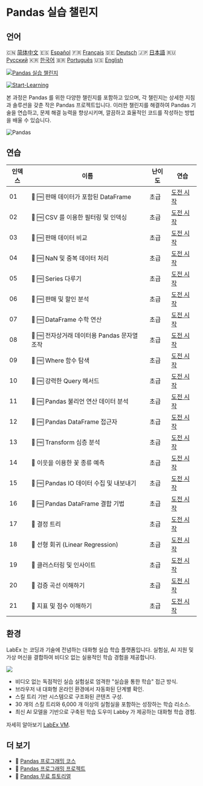 # Pandas 실습 챌린지

## 언어

🇨🇳 [简体中文](README_zh.md) 🇪🇸 [Español](README_es.md) 🇫🇷 [Français](README_fr.md) 🇩🇪 [Deutsch](README_de.md) 🇯🇵 [日本語](README_ja.md) 🇷🇺 [Русский](README_ru.md) 🇰🇷 [한국어](README_ko.md) 🇧🇷 [Português](README_pt.md) 🇺🇸 [English](README.md) 

[![Pandas 실습 챌린지](https://cover-creator.labex.io/pandas-practice-challenges.png?lang=ko)](https://labex.io/ko/courses/pandas-practice-challenges)

[![Start-Learning](https://img.shields.io/badge/Start-Learning-whitesmoke?style=for-the-badge)](https://labex.io/ko/courses/pandas-practice-challenges)

본 과정은 Pandas 를 위한 다양한 챌린지를 포함하고 있으며, 각 챌린지는 상세한 지침과 솔루션을 갖춘 작은 Pandas 프로젝트입니다. 이러한 챌린지를 해결하여 Pandas 기술을 연습하고, 문제 해결 능력을 향상시키며, 깔끔하고 효율적인 코드를 작성하는 방법을 배울 수 있습니다.

![Pandas](https://img.shields.io/badge/Pandas-whitesmoke?style=for-the-badge&logo=pandas)


## 연습

|   인덱스 | 이름                                         | 난이도   | 연습                                                                                                                           |
|----------|----------------------------------------------|----------|--------------------------------------------------------------------------------------------------------------------------------|
|       01 | 🎯 🆓 판매 데이터가 포함된 DataFrame         | 초급     | <a target='_blank' href='https://labex.io/ko/labs/python-dataframe-with-sales-data-22107'>도전 시작</a>                        |
|       02 | 🎯 🆓 CSV 를 이용한 필터링 및 인덱싱         | 초급     | <a target='_blank' href='https://labex.io/ko/labs/python-filtering-and-indexing-with-csv-67543'>도전 시작</a>                  |
|       03 | 🎯 🆓 판매 데이터 비교                       | 초급     | <a target='_blank' href='https://labex.io/ko/labs/pandas-sales-data-comparison-92717'>도전 시작</a>                            |
|       04 | 🎯 🆓 NaN 및 중복 데이터 처리                | 초급     | <a target='_blank' href='https://labex.io/ko/labs/python-handling-nan-and-duplicates-189438'>도전 시작</a>                     |
|       05 | 🎯 🆓 Series 다루기                          | 초급     | <a target='_blank' href='https://labex.io/ko/labs/python-working-with-series-67550'>도전 시작</a>                              |
|       06 | 🎯 🆓 판매 및 할인 분석                      | 초급     | <a target='_blank' href='https://labex.io/ko/labs/python-analyzing-sales-and-discounts-23740'>도전 시작</a>                    |
|       07 | 🎯 🆓 DataFrame 수학 연산                    | 초급     | <a target='_blank' href='https://labex.io/ko/labs/python-dataframe-math-operations-172040'>도전 시작</a>                       |
|       08 | 🎯 🆓 전자상거래 데이터용 Pandas 문자열 조작 | 초급     | <a target='_blank' href='https://labex.io/ko/labs/pandas-pandas-string-manipulation-for-e-commerce-data-29301'>도전 시작</a>   |
|       09 | 🎯 🆓 Where 함수 탐색                        | 초급     | <a target='_blank' href='https://labex.io/ko/labs/python-exploring-the-where-function-53379'>도전 시작</a>                     |
|       10 | 🎯 🆓 강력한 Query 메서드                    | 초급     | <a target='_blank' href='https://labex.io/ko/labs/pandas-the-powerful-query-method-29827'>도전 시작</a>                        |
|       11 | 🎯 🆓 Pandas 불리언 연산 데이터 분석         | 초급     | <a target='_blank' href='https://labex.io/ko/labs/python-pandas-boolean-reductions-data-analysis-53381'>도전 시작</a>          |
|       12 | 🎯 🆓 Pandas DataFrame 접근자                | 초급     | <a target='_blank' href='https://labex.io/ko/labs/pandas-pandas-dataframe-accessors-47122'>도전 시작</a>                       |
|       13 | 🎯 🆓 Transform 심층 분석                    | 초급     | <a target='_blank' href='https://labex.io/ko/labs/pandas-a-deep-dive-into-transform-23742'>도전 시작</a>                       |
|       14 | 🎯  이웃을 이용한 꽃 종류 예측               | 초급     | <a target='_blank' href='https://labex.io/ko/labs/sklearn-predicting-flower-types-with-nearest-neighbors-256147'>도전 시작</a> |
|       15 | 🎯 🆓 Pandas IO 데이터 수집 및 내보내기      | 초급     | <a target='_blank' href='https://labex.io/ko/labs/python-pandas-io-data-ingestion-and-export-47120'>도전 시작</a>              |
|       16 | 🎯 🆓 Pandas DataFrame 결합 기법             | 초급     | <a target='_blank' href='https://labex.io/ko/labs/python-pandas-dataframe-combination-techniques-16435'>도전 시작</a>          |
|       17 | 🎯  결정 트리                                | 초급     | <a target='_blank' href='https://labex.io/ko/labs/python-decision-trees-92597'>도전 시작</a>                                   |
|       18 | 🎯  선형 회귀 (Linear Regression)            | 초급     | <a target='_blank' href='https://labex.io/ko/labs/python-linear-regression-185171'>도전 시작</a>                               |
|       19 | 🎯  클러스터링 및 인사이트                   | 초급     | <a target='_blank' href='https://labex.io/ko/labs/python-clustering-and-insights-198286'>도전 시작</a>                         |
|       20 | 🎯  검증 곡선 이해하기                       | 초급     | <a target='_blank' href='https://labex.io/ko/labs/python-understanding-validation-curves-106940'>도전 시작</a>                 |
|       21 | 🎯  지표 및 점수 이해하기                    | 초급     | <a target='_blank' href='https://labex.io/ko/labs/python-understanding-metrics-and-scoring-185172'>도전 시작</a>               |

## 환경

LabEx 는 코딩과 기술에 전념하는 대화형 실습 학습 플랫폼입니다. 실험실, AI 지원 및 가상 머신을 결합하여 비디오 없는 실용적인 학습 경험을 제공합니다.

![](https://tutorial-screenshot.getvm.io/images/vm-1725247253.png)

- 비디오 없는 독점적인 실습 실험실로 엄격한 "실습을 통한 학습" 접근 방식.
- 브라우저 내 대화형 온라인 환경에서 자동화된 단계별 확인.
- 스킬 트리 기반 시스템으로 구조화된 콘텐츠 구성.
- 30 개의 스킬 트리와 6,000 개 이상의 실험실을 포함하는 성장하는 학습 리소스.
- 최신 AI 모델을 기반으로 구축된 학습 도우미 Labby 가 제공하는 대화형 학습 경험.

자세히 알아보기 [LabEx VM](https://support.labex.io/using-labex/virtual-machine).

## 더 보기

- 🔗 [Pandas 프로그래밍 코스](https://github.com/labex-labs/awesome-programming-courses)
- 🔗 [Pandas 프로그래밍 프로젝트](https://github.com/labex-labs/awesome-programming-projects)
- 🔗 [Pandas 무료 튜토리얼](https://github.com/labex-labs/pandas-free-tutorials)

